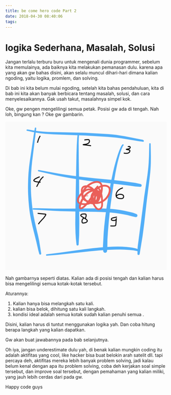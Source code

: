 ```yaml
---
title: be come hero code Part 2
date: 2018-04-30 08:40:06
tags:
---
```


# logika Sederhana, Masalah, Solusi

Jangan terlalu terburu buru untuk mengenali dunia programmer, sebelum kita memulainya, 
ada baiknya kita melakukan pemanasan dulu. karena apa yang akan gw bahas disini, akan selalu
muncul dihari-hari dimana kalian ngoding, yaitu logika, promlem, dan solving. 


Di bab ini kita belum mulai ngoding, setelah kita bahas pendahuluan, 
kita di bab ini kita akan banyak berbicara tentang masalah, solusi, 
dan cara menyelesaikannya. Gak usah takut, masalahnya simpel kok. 


Oke, gw pengen mengelilingi semua petak. Posisi gw ada di tengah. 
Nah loh, bingung kan ? Oke gw gambarin.

<!-- more -->


<img style="display: inline;" src="/images/becomeHeroPart2/caseSimple.png">


Nah gambarnya seperti diatas. Kalian ada di posisi tengah dan kalian harus bisa mengelilingi semua kotak-kotak tersebut. 

Aturannya:
1. Kalian hanya bisa melangkah satu kali.
2. ‎kalian bisa belok, dihitung satu kali langkah.
3. ‎kondisi ideal adalah semua kotak sudah kalian penuhi semua .


Disini, kalian harus di tuntut menggunakan logika yah. Dan coba hitung berapa langkah yang kalian dapatkan. 

Gw akan buat jawabannya pada bab selanjutnya. 


Oh iya, jangan underestimate dulu yah, di benak kalian mungkin coding itu adalah aktifitas yang cool,
like hacker bisa buat belokin arah satelit dll. tapi percaya deh, aktifitas mereka lebih banyak problem solving, 
jadi kalau belum kenal dengan apa itu problem solving, coba deh kerjakan soal simple tersebut, dan improve soal tersebut, 
dengan pemahaman yang kalian miliki, yang jauh lebih cerdas dari pada gw. 
 

Happy code guys 

